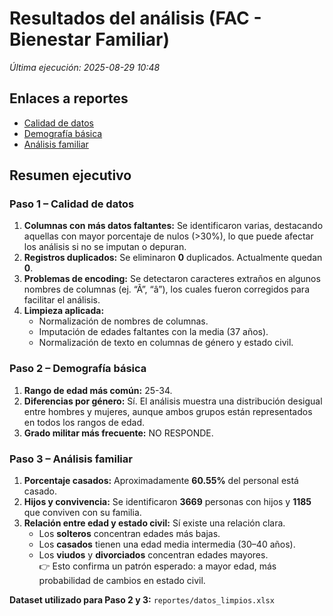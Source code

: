 # Resultados del análisis (FAC - Bienestar Familiar)
_Última ejecución: 2025-08-29 10:48_

## Enlaces a reportes
- [Calidad de datos](reportes/calidad_datos.md)
- [Demografía básica](reportes/demografia_basica.md)
- [Análisis familiar](reportes/analisis_familiar.md)

## Resumen ejecutivo

### Paso 1 – Calidad de datos

1. **Columnas con más datos faltantes:** Se identificaron varias, destacando aquellas con mayor porcentaje de nulos (>30%), lo que puede afectar los análisis si no se imputan o depuran.
2. **Registros duplicados:** Se eliminaron **0** duplicados. Actualmente quedan **0**.
3. **Problemas de encoding:** Se detectaron caracteres extraños en algunos nombres de columnas (ej. “Ã”, “â”), los cuales fueron corregidos para facilitar el análisis.
4. **Limpieza aplicada:**
   - Normalización de nombres de columnas.
   - Imputación de edades faltantes con la media (37 años).
   - Normalización de texto en columnas de género y estado civil.

### Paso 2 – Demografía básica

1. **Rango de edad más común:** 25-34.
2. **Diferencias por género:** Sí. El análisis muestra una distribución desigual entre hombres y mujeres, aunque ambos grupos están representados en todos los rangos de edad.
3. **Grado militar más frecuente:** NO RESPONDE.

###  Paso 3 – Análisis familiar

1. **Porcentaje casados:** Aproximadamente **60.55%** del personal está casado.
2. **Hijos y convivencia:** Se identificaron **3669** personas con hijos y **1185** que conviven con su familia.
3. **Relación entre edad y estado civil:** Sí existe una relación clara.  
   * Los **solteros** concentran edades más bajas.  
   * Los **casados** tienen una edad media intermedia (30–40 años).  
   * Los **viudos** y **divorciados** concentran edades mayores.  
   👉 Esto confirma un patrón esperado: a mayor edad, más probabilidad de cambios en estado civil.

**Dataset utilizado para Paso 2 y 3:** `reportes/datos_limpios.xlsx`
